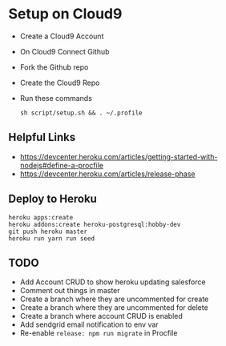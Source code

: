 # Setup on Cloud9

- Create a Cloud9 Account
- On Cloud9 Connect Github
- Fork the Github repo
- Create the Cloud9 Repo
- Run these commands

  ```
  sh script/setup.sh && . ~/.profile
  ```

## Helpful Links

- https://devcenter.heroku.com/articles/getting-started-with-nodejs#define-a-procfile
- https://devcenter.heroku.com/articles/release-phase

## Deploy to Heroku

```
heroku apps:create
heroku addons:create heroku-postgresql:hobby-dev
git push heroku master
heroku run yarn run seed
```

## TODO

- Add Account CRUD to show heroku updating salesforce
- Comment out things in master
- Create a branch where they are uncommented for create
- Create a branch where they are uncommented for delete
- Create a branch where account CRUD is enabled
- Add sendgrid email notification to env var
- Re-enable `release: npm run migrate` in Procfile
